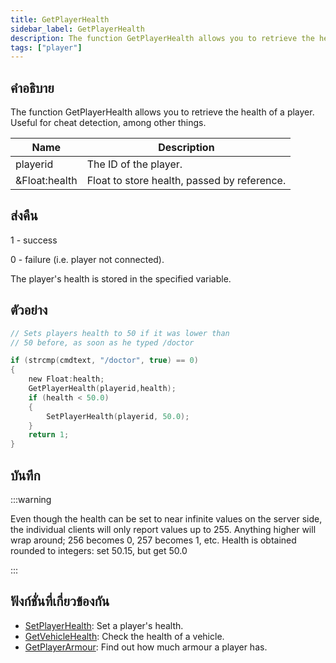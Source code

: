 ```yaml
---
title: GetPlayerHealth
sidebar_label: GetPlayerHealth
description: The function GetPlayerHealth allows you to retrieve the health of a player.
tags: ["player"]
---
```


## คำอธิบาย

The function GetPlayerHealth allows you to retrieve the health of a player. Useful for cheat detection, among other things.

| Name          | Description                                 |
| ------------- | ------------------------------------------- |
| playerid      | The ID of the player.                       |
| &Float:health | Float to store health, passed by reference. |

## ส่งคืน

1 - success

0 - failure (i.e. player not connected).

The player's health is stored in the specified variable.

## ตัวอย่าง

```c
// Sets players health to 50 if it was lower than
// 50 before, as soon as he typed /doctor

if (strcmp(cmdtext, "/doctor", true) == 0)
{
    new Float:health;
    GetPlayerHealth(playerid,health);
    if (health < 50.0)
    {
        SetPlayerHealth(playerid, 50.0);
    }
    return 1;
}
```

## บันทึก

:::warning

Even though the health can be set to near infinite values on the server side, the individual clients will only report values up to 255. Anything higher will wrap around; 256 becomes 0, 257 becomes 1, etc. Health is obtained rounded to integers: set 50.15, but get 50.0

:::

## ฟังก์ชั่นที่เกี่ยวข้องกัน

- [SetPlayerHealth](SetPlayerHealth): Set a player's health.
- [GetVehicleHealth](GetVehicleHealth): Check the health of a vehicle.
- [GetPlayerArmour](GetPlayerArmour): Find out how much armour a player has.
